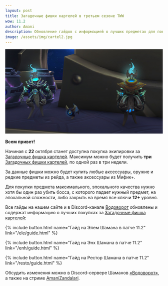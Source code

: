 ```yaml
---    
layout: post
title: Загадочные фишки картелей в третьем сезоне TWW
wow: 11.2
author: Amani
description: Обновление гайдов с информацией о лучших предметах для покупки за Загадочные фишки картелей
image: /assets/img/cartel2.jpg
---
```


<p align="center">
    <img src="/assets/img/cartel2.jpg"> 
</p>

**Всем привет!**

Начиная с **22** октября станет доступна покупка экипировки за [Загадочные фишка картелей](https://www.wowhead.com/ru/item=250741). Максимум можно будет получить **три** [Загадочных фишки картелей](https://www.wowhead.com/ru/item=250741), по одной раз в три недели.


<p></p>

За данные фишки можно будет купить любые аксессуары, оружие и редкие предметы из рейда, а также аксессуары из Мифик+. 

Для покупки предмета максимального, эпохального качества нужно хотя бы один раз убить босса, с которого падает нужный предмет, на эпохальной сложности, либо закрыть на время все ключи **12+** уровня. 

Все гайды на нашем сайте и в Discord-канале [Водоворот](https://discord.gg/8Bag6kT) обновлены и содержат информацию о лучших покупках за [Загадочные фишка картелей](https://www.wowhead.com/ru/item=237502):

<p></p>

{% include button.html name="Гайд на Элем Шамана в патче 11.2" link="/ele/guide.html" %}  

<p></p>

{% include button.html name="Гайд на Энх Шамана в патче 11.2" link="/enh/guide.html" %}  

<p></p>

{% include button.html name="Гайд на Рестор Шамана в патче 11.2" link="/resto/guide.html" %}  

<p></p>

Обсудить изменения можно в Discord-сервере Шаманов [«Водоворот»](https://discord.gg/8Bag6kT), а также на стриме [AmaniZandalari](https://www.twitch.tv/amanizandalari).

